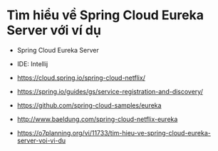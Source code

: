 # Tìm hiểu về Spring Cloud Eureka Server với ví dụ

- Spring Cloud Eureka Server

- IDE: Intellij
- https://cloud.spring.io/spring-cloud-netflix/
- https://spring.io/guides/gs/service-registration-and-discovery/
- https://github.com/spring-cloud-samples/eureka
- http://www.baeldung.com/spring-cloud-netflix-eureka
- https://o7planning.org/vi/11733/tim-hieu-ve-spring-cloud-eureka-server-voi-vi-du
